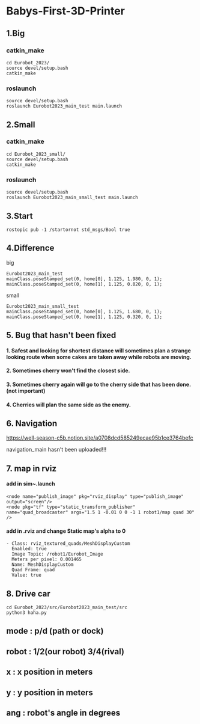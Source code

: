 # Babys-First-3D-Printer

## 1.Big

### catkin_make
    cd Eurobot_2023/
    source devel/setup.bash
    catkin_make
    
### roslaunch
    source devel/setup.bash
    roslaunch Eurobot2023_main_test main.launch
    
## 2.Small

### catkin_make
    cd Eurobot_2023_small/
    source devel/setup.bash
    catkin_make
    
### roslaunch
    source devel/setup.bash
    roslaunch Eurobot2023_main_small_test main.launch

## 3.Start
    rostopic pub -1 /startornot std_msgs/Bool true
    
## 4.Difference

big

    Eurobot2023_main_test
    mainClass.poseStamped_set(0, home[0], 1.125, 1.980, 0, 1);
    mainClass.poseStamped_set(0, home[1], 1.125, 0.020, 0, 1);
     
small

    Eurobot2023_main_small_test
    mainClass.poseStamped_set(0, home[0], 1.125, 1.680, 0, 1);
    mainClass.poseStamped_set(0, home[1], 1.125, 0.320, 0, 1);
    
## 5. Bug that hasn't been fixed

#### 1. Safest and looking for shortest distance will sometimes plan a strange looking route when some cakes are taken away while robots are moving.
#### 2. Sometimes cherry won't find the closest side.
#### 3. Sometimes cherry again will go to the cherry side that has been done. (not important)
#### 4. Cherries will plan the same side as the enemy.

## 6. Navigation

https://well-season-c5b.notion.site/a0708dcd585249ecae95b1ce3764befc

navigation_main hasn't been uploaded!!!

## 7. map in rviz
    
#### add in sim~.launch
    <node name="publish_image" pkg="rviz_display" type="publish_image" output="screen"/>
    <node pkg="tf" type="static_transform_publisher" name="quad_broadcaster" args="1.5 1 -0.01 0 0 -1 1 robot1/map quad 30" />

#### add in .rviz and change Static map's alpha to 0
    - Class: rviz_textured_quads/MeshDisplayCustom
      Enabled: true
      Image Topic: /robot1/Eurobot_Image
      Meters per pixel: 0.001465
      Name: MeshDisplayCustom
      Quad Frame: quad
      Value: true

## 8. Drive car

    cd Eurobot_2023/src/Eurobot2023_main_test/src
    python3 haha.py
    
  ## mode : p/d (path or dock)
  ## robot : 1/2(our robot) 3/4(rival)
  ## x : x position in meters
  ## y : y position in meters
  ## ang : robot's angle in degrees
    
